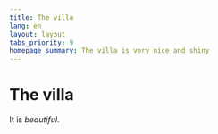 ```yaml
---
title: The villa
lang: en
layout: layout
tabs_priority: 9
homepage_summary: The villa is very nice and shiny
---
```

The villa
========
It is *beautiful*.

